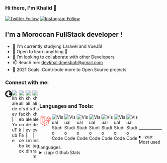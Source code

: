 ### Hi there, I'm Khalid 👋


[![Twitter Follow](https://img.shields.io/twitter/follow/khaledeev?color=1DA1F2&logo=twitter&style=for-the-badge)](https://twitter.com/intent/follow?original_referer=https%3A%2F%2Fgithub.com%2FcodeSTACKr&screen_name=khaledeev)  [![Instagram Follow](https://img.shields.io/youtube/views/Dl-ekLb4quE?label=Khaledeev&color=DD2A7B&logo=instagram&style=for-the-badge)](https://www.instagram.com/khaledeev/)


## I'm a Moroccan FullStack developer !

- 🔭 I'm currently studying Laravel and VueJS!
- 🌱 Open to learn anything 🤣
- 👯 I’m looking to collaborate with other Developers
- 📫 Reach me: devkhalidmesbah@gmail.com
- 🥅 2021 Goals: Contribute more to Open Source projects 


### Connect with me:

[<img align="left" alt="khaledeev" width="22px" src="https://raw.githubusercontent.com/iconic/open-iconic/master/svg/globe.svg" />][website]
[<img align="left" alt="khaledeev | YouTube" width="22px" src="https://cdn.jsdelivr.net/npm/simple-icons@v3/icons/youtube.svg" />][youtube]
[<img align="left" alt="khalid's facebook | Facebook" width="22px" src="https://cdn.jsdelivr.net/npm/simple-icons@v3/icons/facebook.svg" />][facebook]
[<img align="left" alt="khalid's khaledeev | LinkedIn" width="22px" src="https://cdn.jsdelivr.net/npm/simple-icons@v3/icons/linkedin.svg" />][linkedin]
[<img align="left" alt="khalid's khaledeev | Instagram" width="22px" src="https://cdn.jsdelivr.net/npm/simple-icons@v3/icons/instagram.svg" />][instagram]

<br />

### Languages and Tools:

<img align="left" alt="Laravel" width="40" src="https://raw.githubusercontent.com/github/explore/56a826d05cf762b2b50ecbe7d492a839b04f3fbf/topics/laravel/laravel.png"/>
<img align="left" alt="Visual Studio Code" width="40" src="https://external-content.duckduckgo.com/iu/?u=https%3A%2F%2Fjuststickers.in%2Fwp-content%2Fuploads%2F2017%2F11%2Fvue-js.png&f=1&nofb=1"/>
<img align="left" alt="Visual Studio Code" width="40" src="https://external-content.duckduckgo.com/iu/?u=https%3A%2F%2Fupload.wikimedia.org%2Fwikipedia%2Fcommons%2Fthumb%2F2%2F27%2FPHP-logo.svg%2F1280px-PHP-logo.svg.png&f=1&nofb=1"/>
<img align="left" alt="Visual Studio Code" width="40" src="https://external-content.duckduckgo.com/iu/?u=https%3A%2F%2Fupload.wikimedia.org%2Fwikipedia%2Fcommons%2Fthumb%2F3%2F3f%2FGit_icon.svg%2F1024px-Git_icon.svg.png&f=1&nofb=1" />
<img align="left" alt="Visual Studio Code" width="40" src="https://external-content.duckduckgo.com/iu/?u=https%3A%2F%2Findykoning.nl%2Fwp-content%2Fuploads%2F2020%2F03%2FLivewire.png&f=1&nofb=1" />
<img align="left" alt="Visual Studio Code" width="40" src="https://external-content.duckduckgo.com/iu/?u=https%3A%2F%2Fcode.visualstudio.com%2Fassets%2Fimages%2Fcode-stable.png&f=1&nofb=1" />
<img align="left" alt="Visual Studio Code" width="40" src="https://external-content.duckduckgo.com/iu/?u=https%3A%2F%2Fmaxcdn.icons8.com%2FColor%2FPNG%2F512%2FLogos%2Fhtml_5-512.png&f=1&nofb=1" />
<img align="left" alt="Visual Studio Code" width="40" src="https://external-content.duckduckgo.com/iu/?u=http%3A%2F%2Ficons.iconarchive.com%2Ficons%2Falecive%2Fflatwoken%2F512%2FApps-Terminal-Pc-104-icon.png&f=1&nofb=1" />



<br />
<br />

---

<details>
  <summary>:zap: Most used languages</summary>
  
[![Top Langs](https://github-readme-stats.vercel.app/api/top-langs/?username=khaledeev)](https://github.com/khaledeev/github-readme-stats)


</details>


<details>
  <summary>:zap: Github Stats</summary>

  <img align="left" alt="Khalid's Github Stats" src="https://github-readme-stats.vercel.app/api?username=khaledeev&show_icons=true&hide_border=true" />

</details>

[website]: https://dev.to/khaledeev
[facebook]: https://www.facebook.com/
[youtube]: https://www.youtube.com/c/khaledeev
[instagram]: https://www.instagram.com/khaledeev
[linkedin]: https://www.linkedin.com/in/khaledeev/
